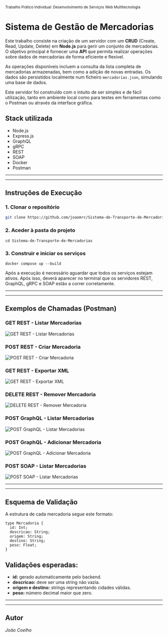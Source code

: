 <sub>Trabalho Prático Individual: Desenvolvimento de Serviços Web Multitecnologia</sub>
# Sistema de Gestão de Mercadorias

Este trabalho consiste na criação de um servidor com um **CRUD** (Create, Read, Update, Delete) em **Node.js** para gerir um conjunto de mercadorias. O objetivo principal é fornecer uma **API** que permita realizar operações sobre dados de mercadorias de forma eficiente e flexível.

As operações disponíveis incluem a consulta da lista completa de mercadorias armazenadas, bem como a adição de novas entradas. Os dados são persistidos localmente num ficheiro `mercadorias.json`, simulando uma base de dados.

Este servidor foi construído com o intuito de ser simples e de fácil utilização, tanto em ambiente local como para testes em ferramentas como o Postman ou através da interface gráfica.

## Stack utilizada
- Node.js
- Express.js
- GraphQL
- gRPC
- REST
- SOAP
- Docker
- Postman

---
---

## Instruções de Execução

### 1. Clonar o repositório

```bash
git clone https://github.com/joaomrc/Sistema-de-Transporte-de-Mercadorias
```

### 2. Aceder à pasta do projeto
```
cd Sistema-de-Transporte-de-Mercadorias
```

### 3. Construir e iniciar os serviços
```
docker compose up --build
```
Após a execução é necessário aguardar que todos os serviços estejam ativos. Após isso, deverá aparecer no terminal que os servidores REST, GraphQL, gRPC e SOAP estão a correr corretamente.

---
---

## Exemplos de Chamadas (Postman)

### GET REST - Listar Mercadorias
![GET REST - Listar Mercadorias](https://github.com/user-attachments/assets/6985e071-a7b1-4cfc-ac71-2e1fb04dfd83)

### POST REST - Criar Mercadoria
![POST REST - Criar Mercadoria](https://github.com/user-attachments/assets/9cab2123-c82c-4a0e-ab03-2da871f71d53)

### GET REST - Exportar XML
![GET REST - Exportar XML](https://github.com/user-attachments/assets/3613e09f-99e4-4ece-98e1-49803b36167a)

### DELETE REST - Remover Mercadoria
![DELETE REST - Remover Mercadoria](https://github.com/user-attachments/assets/66b76d73-00bb-4fe1-8194-e00e1892f6ce)

### POST GraphQL - Listar Mercadorias
![POST GraphQL - Listar Mercadorias](https://github.com/user-attachments/assets/a87cfd5b-fd75-4e37-a56c-c4abd3e79c8e)

### POST GraphQL - Adicionar Mercadoria
![POST GraphQL - Adicionar Mercadoria](https://github.com/user-attachments/assets/dff9cc99-9318-421c-981d-63876237967d)

### POST SOAP - Listar Mercadorias
![POST SOAP - Listar Mercadorias](https://github.com/user-attachments/assets/91ce97d2-dfd7-422b-bb2e-57d66ba240d1)

---
---

## Esquema de Validação
A estrutura de cada mercadoria segue este formato:
```
type Mercadoria {
  id: Int;
  descricao: String;
  origem: String;
  destino: String;
  peso: Float;
}
```

## Validações esperadas:
- **id:** gerado automaticamente pelo backend.
- **descricao:** deve ser uma string não vazia.
- **origem e destino:** strings representando cidades válidas.
- **peso:** número decimal maior que zero.

---
---

## Autor
*João Coelho*



